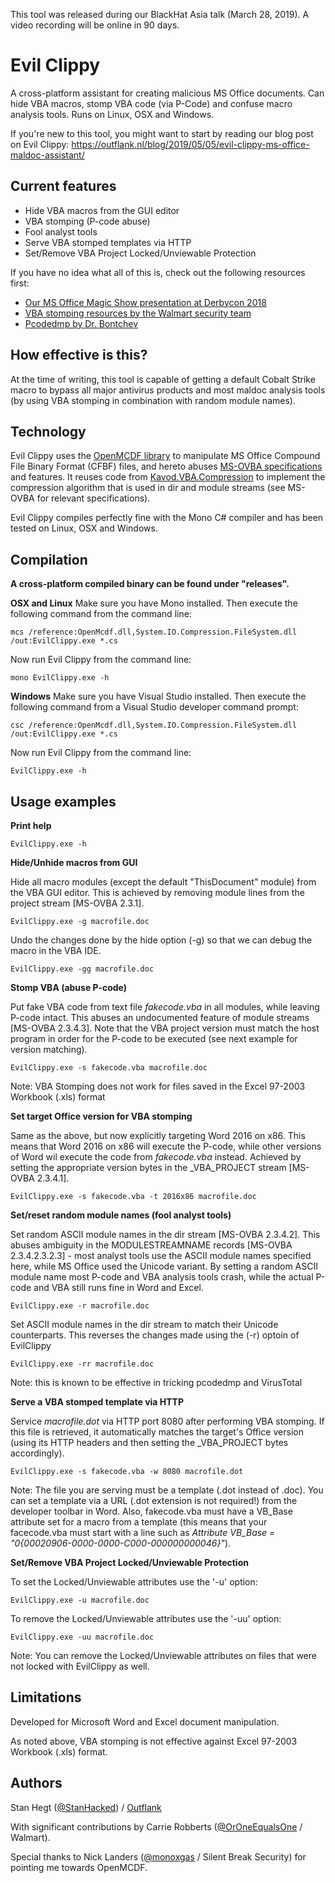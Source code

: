 This tool was released during our BlackHat Asia talk (March 28, 2019). A video recording will be online in 90 days.

# Evil Clippy
A cross-platform assistant for creating malicious MS Office documents. Can hide VBA macros, stomp VBA code (via P-Code) and confuse macro analysis tools. Runs on Linux, OSX and Windows.

If you're new to this tool, you might want to start by reading our blog post on Evil Clippy:
https://outflank.nl/blog/2019/05/05/evil-clippy-ms-office-maldoc-assistant/

## Current features
* Hide VBA macros from the GUI editor
* VBA stomping (P-code abuse)
* Fool analyst tools
* Serve VBA stomped templates via HTTP
* Set/Remove VBA Project Locked/Unviewable Protection

If you have no idea what all of this is, check out the following resources first:
* [Our MS Office Magic Show presentation at Derbycon 2018](https://outflank.nl/blog/2018/10/28/recordings-of-our-derbycon-and-brucon-presentations/)
* [VBA stomping resources by the Walmart security team](https://vbastomp.com/)
* [Pcodedmp by Dr. Bontchev](https://github.com/bontchev/pcodedmp)

## How effective is this?
At the time of writing, this tool is capable of getting a default Cobalt Strike macro to bypass all major antivirus products and most maldoc analysis tools (by using VBA stomping in combination with random module names).

## Technology
Evil Clippy uses the [OpenMCDF library](https://github.com/ironfede/openmcdf/) to manipulate MS Office Compound File Binary Format (CFBF) files, and hereto abuses [MS-OVBA specifications](https://docs.microsoft.com/en-us/openspecs/office_file_formats/ms-ovba/) and features. It reuses code from [Kavod.VBA.Compression](https://github.com/rossknudsen/Kavod.Vba.Compression) to implement the compression algorithm that is used in dir and module streams (see MS-OVBA for relevant specifications).

Evil Clippy compiles perfectly fine with the Mono C# compiler and has been tested on Linux, OSX and Windows.

## Compilation

**A cross-platform compiled binary can be found under "releases".**

**OSX and Linux**
Make sure you have Mono installed. Then execute the following command from the command line:

`mcs /reference:OpenMcdf.dll,System.IO.Compression.FileSystem.dll /out:EvilClippy.exe *.cs`

Now run Evil Clippy from the command line:

`mono EvilClippy.exe -h`

**Windows**
Make sure you have Visual Studio installed. Then execute the following command from a Visual Studio developer command prompt:

`csc /reference:OpenMcdf.dll,System.IO.Compression.FileSystem.dll /out:EvilClippy.exe *.cs`

Now run Evil Clippy from the command line:

`EvilClippy.exe -h`

## Usage examples

**Print help**

`EvilClippy.exe -h`

**Hide/Unhide macros from GUI**

Hide all macro modules (except the default "ThisDocument" module) from the VBA GUI editor. This is achieved by removing module lines from the project stream [MS-OVBA 2.3.1].

`EvilClippy.exe -g macrofile.doc`

Undo the changes done by the hide option (-g) so that we can debug the macro in the VBA IDE.

`EvilClippy.exe -gg macrofile.doc`

**Stomp VBA (abuse P-code)**

Put fake VBA code from text file *fakecode.vba* in all modules, while leaving P-code intact. This abuses an undocumented feature of module streams [MS-OVBA 2.3.4.3]. Note that the VBA project version must match the host program in order for the P-code to be executed (see next example for version matching).

`EvilClippy.exe -s fakecode.vba macrofile.doc`

Note: VBA Stomping does not work for files saved in the Excel 97-2003 Workbook (.xls) format

**Set target Office version for VBA stomping**

Same as the above, but now explicitly targeting Word 2016 on x86. This means that Word 2016 on x86 will execute the P-code, while other versions of Word wil execute the code from *fakecode.vba* instead. Achieved by setting the appropriate version bytes in the _VBA_PROJECT stream [MS-OVBA 2.3.4.1].

`EvilClippy.exe -s fakecode.vba -t 2016x86 macrofile.doc`

**Set/reset random module names (fool analyst tools)**

Set random ASCII module names in the dir stream [MS-OVBA 2.3.4.2]. This abuses ambiguity in the MODULESTREAMNAME records [MS-OVBA 2.3.4.2.3.2.3] - most analyst tools use the ASCII module names specified here, while MS Office used the Unicode variant. By setting a random ASCII module name most P-code and VBA analysis tools crash, while the actual P-code and VBA still runs fine in Word and Excel.

`EvilClippy.exe -r macrofile.doc`

Set ASCII module names in the dir stream to match their Unicode counterparts. This reverses the changes made using the (-r) optoin of EvilClippy

`EvilClippy.exe -rr macrofile.doc`

Note: this is known to be effective in tricking pcodedmp and VirusTotal

**Serve a VBA stomped template via HTTP**

Service *macrofile.dot* via HTTP port 8080 after performing VBA stomping. If this file is retrieved, it automatically matches the target's Office version (using its HTTP headers and then setting the _VBA_PROJECT bytes accordingly).

`EvilClippy.exe -s fakecode.vba -w 8080 macrofile.dot`

Note: The file you are serving must be a template (.dot instead of .doc). You can set a template via a URL (.dot extension is not required!) from the developer toolbar in Word. Also, fakecode.vba must have a VB_Base attribute set for a macro from a template (this means that your facecode.vba must start with a line such as *Attribute VB_Base = "0{00020906-0000-0000-C000-000000000046}"*).

**Set/Remove VBA Project Locked/Unviewable Protection**

To set the Locked/Unviewable attributes use the '-u' option:

`EvilClippy.exe -u macrofile.doc`

To remove the Locked/Unviewable attributes use the '-uu' option:

`EvilClippy.exe -uu macrofile.doc`

Note: You can remove the Locked/Unviewable attributes on files that were not locked with EvilClippy as well.

## Limitations

Developed for Microsoft Word and Excel document manipulation.

As noted above, VBA stomping is not effective against Excel 97-2003 Workbook (.xls) format.

## Authors
Stan Hegt ([@StanHacked](https://twitter.com/StanHacked)) / [Outflank](https://www.outflank.nl)

With significant contributions by Carrie Robberts ([@OrOneEqualsOne](https://twitter.com/OrOneEqualsOne) / Walmart).

Special thanks to Nick Landers ([@monoxgas](https://twitter.com/monoxgas) / Silent Break Security) for pointing me towards OpenMCDF.
